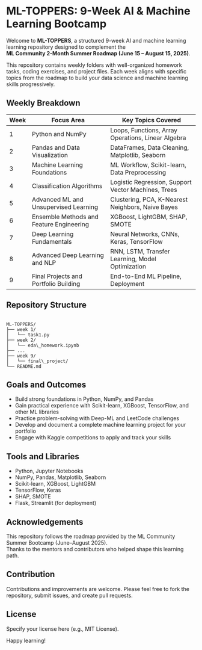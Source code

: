 # ML-TOPPERS: 9-Week AI & Machine Learning Bootcamp

Welcome to **ML-TOPPERS**, a structured 9-week AI and machine learning learning repository designed to complement the  
**ML Community 2-Month Summer Roadmap (June 15 – August 15, 2025)**.

This repository contains weekly folders with well-organized homework tasks, coding exercises, and project files. Each week aligns with specific topics from the roadmap to build your data science and machine learning skills progressively.

## Weekly Breakdown

| Week | Focus Area                             | Key Topics Covered                                    |
|-------|--------------------------------------|------------------------------------------------------|
| 1     | Python and NumPy                     | Loops, Functions, Array Operations, Linear Algebra   |
| 2     | Pandas and Data Visualization        | DataFrames, Data Cleaning, Matplotlib, Seaborn       |
| 3     | Machine Learning Foundations          | ML Workflow, Scikit-learn, Data Preprocessing        |
| 4     | Classification Algorithms             | Logistic Regression, Support Vector Machines, Trees  |
| 5     | Advanced ML and Unsupervised Learning | Clustering, PCA, K-Nearest Neighbors, Naive Bayes    |
| 6     | Ensemble Methods and Feature Engineering | XGBoost, LightGBM, SHAP, SMOTE                    |
| 7     | Deep Learning Fundamentals            | Neural Networks, CNNs, Keras, TensorFlow              |
| 8     | Advanced Deep Learning and NLP        | RNN, LSTM, Transfer Learning, Model Optimization      |
| 9     | Final Projects and Portfolio Building | End-to-End ML Pipeline, Deployment                     |


## Repository Structure

```

ML-TOPPERS/
├── week 1/
│   └── task1.py
├── week 2/
│   └── eda\_homework.ipynb
├── ...
├── week 9/
│   └── final\_project/
└── README.md

```

## Goals and Outcomes

- Build strong foundations in Python, NumPy, and Pandas  
- Gain practical experience with Scikit-learn, XGBoost, TensorFlow, and other ML libraries  
- Practice problem-solving with Deep-ML and LeetCode challenges  
- Develop and document a complete machine learning project for your portfolio  
- Engage with Kaggle competitions to apply and track your skills  


## Tools and Libraries

- Python, Jupyter Notebooks  
- NumPy, Pandas, Matplotlib, Seaborn  
- Scikit-learn, XGBoost, LightGBM  
- TensorFlow, Keras  
- SHAP, SMOTE  
- Flask, Streamlit (for deployment)  


## Acknowledgements

This repository follows the roadmap provided by the ML Community Summer Bootcamp (June–August 2025).  
Thanks to the mentors and contributors who helped shape this learning path.


## Contribution

Contributions and improvements are welcome. Please feel free to fork the repository, submit issues, and create pull requests.


## License

Specify your license here (e.g., MIT License).

Happy learning!
